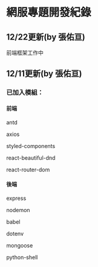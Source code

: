 # 網服專題開發紀錄

## 12/22更新(by 張佑亘)

前端框架工作中

## 12/11更新(by 張佑亘)

### 已加入模組：

#### 前端

antd

axios

styled-components

react-beautiful-dnd

react-router-dom

#### 後端

express

nodemon

babel

dotenv

mongoose

python-shell